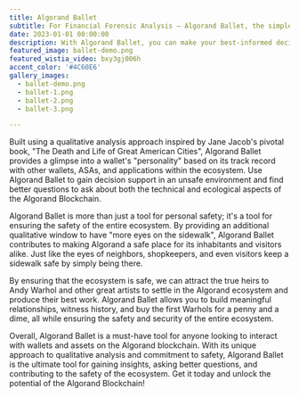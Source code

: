 ```yaml
---
title: Algorand Ballet
subtitle: For Financial Forensic Analysis – Algorand Ballet, the simple tool for conducting OSINT background checks on wallets and assets on the Algorand Blockchain. 
date: 2023-01-01 00:00:00
description: With Algorand Ballet, you can make your best-informed decisions before interacting with untrusted wallets, ensuring your safety and the safety of the ecosystem.
featured_image: ballet-demo.png
featured_wistia_video: bxy3gj006h
accent_color: '#4C60E6'
gallery_images:
  - ballet-demo.png
  - ballet-1.png
  - ballet-2.png
  - ballet-3.png

---
```


Built using a qualitative analysis approach inspired by Jane Jacob's pivotal book, "The Death and Life of Great American Cities", Algorand Ballet provides a glimpse into a wallet's "personality" based on its track record with other wallets, ASAs, and applications within the ecosystem. Use Algorand Ballet to gain decision support in an unsafe environment and find better questions to ask about both the technical and ecological aspects of the Algorand Blockchain.

Algorand Ballet is more than just a tool for personal safety; it's a tool for ensuring the safety of the entire ecosystem. By providing an additional qualitative window to have "more eyes on the sidewalk", Algorand Ballet contributes to making Algorand a safe place for its inhabitants and visitors alike. Just like the eyes of neighbors, shopkeepers, and even visitors keep a sidewalk safe by simply being there.

By ensuring that the ecosystem is safe, we can attract the true heirs to Andy Warhol and other great artists to settle in the Algorand ecosystem and produce their best work. Algorand Ballet allows you to build meaningful relationships, witness history, and buy the first Warhols for a penny and a dime, all while ensuring the safety and security of the entire ecosystem.

Overall, Algorand Ballet is a must-have tool for anyone looking to interact with wallets and assets on the Algorand blockchain. With its unique approach to qualitative analysis and commitment to safety, Algorand Ballet is the ultimate tool for gaining insights, asking better questions, and contributing to the safety of the ecosystem. Get it today and unlock the potential of the Algorand Blockchain!